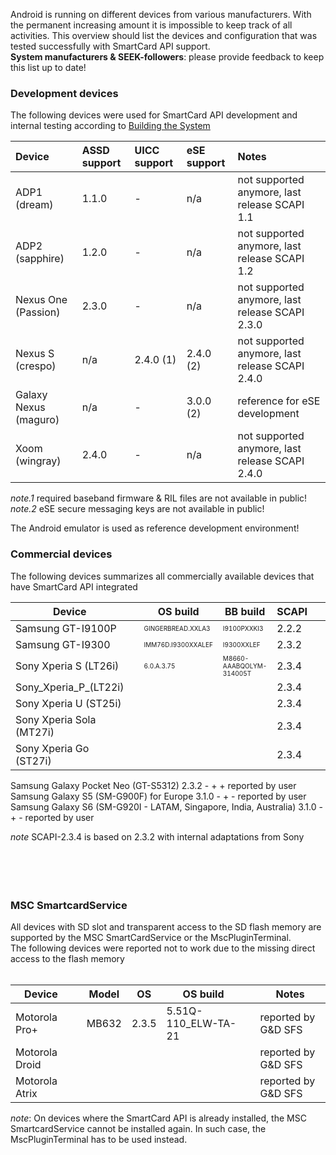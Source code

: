 Android is running on different devices from various manufacturers. With the permanent increasing amount it is impossible to keep track of all activities. This overview should list the devices and configuration that was tested successfully with SmartCard API support.<br />
**System manufacturers & SEEK-followers**: please provide feedback to keep this list up to date!<br />

### Development devices ###
The following devices were used for SmartCard API development and internal testing according to [Building the System](BuildingTheSystem)


| **Device** | ASSD support| UICC support| eSE support| Notes |
|:--------|:-----|:-----|:--------|:------|
| ADP1 (dream)| 1.1.0 | - | n/a | not supported anymore, last release SCAPI 1.1 |
| ADP2 (sapphire) | 1.2.0 | - | n/a | not supported anymore, last release SCAPI 1.2 |
| Nexus One (Passion) | 2.3.0 | - | n/a | not supported anymore, last release SCAPI 2.3.0 |
| Nexus S (crespo) | n/a | 2.4.0 (1) | 2.4.0 (2) | not supported anymore, last release SCAPI 2.4.0 |
| Galaxy Nexus (maguro) | n/a | - | 3.0.0 (2) | reference for eSE development |
| Xoom (wingray) | 2.4.0 | - | n/a | not supported anymore, last release SCAPI 2.4.0 |

_note.1_ required baseband firmware & RIL files are not available in public!<br />
_note.2_ eSE secure messaging keys are not available in public!<br />

The Android emulator is used as reference development environment!
<br />

### Commercial devices ###
The following devices summarizes all commercially available devices that have SmartCard API integrated

<table>
<thead><th> <b>Device</b> </th><th> </th><th> <b>OS build</b> </th><th> <b>BB build</b> </th><th> <b> SCAPI </b> </th><th> </th><th> <b>UICC</b> </th><th> <b>UICC</b> </th><th> <b>eSE</b> </th> <th>  </th>  <th> <b>Notes</b> </th></thead><tbody>
<tr><td> Samsung GT-I9100P </td><td>  </td><td> <font size='1'>GINGERBREAD.XXLA3 </td><td><font size='1'>I9100PXXKI3 </td><td> 2.2.2 </td><td>  </td><td> - </td><td> + </td><td> - </td><td>  </td><td> <a href='https://github.com/sunyer/Seek-for-Android/wiki/DeviceDetails'>details</a> </td></tr>
<tr><td> Samsung GT-I9300 </td><td>  </td><td> <font size='1'>IMM76D.I9300XXALEF </td><td><font size='1'>I9300XXLEF </td><td> 2.3.2 </td><td>  </td><td> - </td><td> + </td><td> - </td><td>  </td><td> <a href='https://github.com/sunyer/Seek-for-Android/wiki/DeviceDetails'>details</a> </td></tr>
<tr><td> Sony Xperia S (LT26i) </td><td>  </td><td> <font size='1'>6.0.A.3.75 </td><td> <font size='1'>M8660-AAABQOLYM-314005T </td><td> 2.3.4 </td><td>  </td><td> - </td><td> + </td><td> - </td><td>  </td><td> <a href='https://github.com/sunyer/Seek-for-Android/wiki/DeviceDetails'>details</a> </td></tr>
<tr><td> Sony_Xperia_P_(LT22i) </td><td>  </td><td>  </td><td>  </td><td> 2.3.4 </td><td>  </td><td> - </td><td> + </td><td> - </td><td>  </td><td> reported_by_Sony </td></tr>
<tr><td> Sony Xperia U (ST25i) </td><td>  </td><td>  </td><td>  </td><td> 2.3.4 </td><td>  </td><td> - </td><td> + </td><td> - </td><td>  </td><td> reported by Sony </td></tr>
<tr><td> Sony Xperia Sola (MT27i) </td><td>  </td><td>  </td><td>  </td><td> 2.3.4 </td><td>  </td><td> - </td><td> + </td><td> - </td><td>  </td><td> reported by Sony </td></tr>
<tr><td> Sony Xperia Go (ST27i) </td><td>  </td><td>  </td><td>  </td><td> 2.3.4 </td><td>  </td><td> - </td><td> + </td><td> - </td><td>  </td><td> reported by Sony </td></tr></tbody></table>
<tr><td> Samsung Galaxy Pocket Neo (GT-S5312) </td><td>  </td><td>  </td><td>  </td><td> 2.3.2 </td><td>  </td><td> - </td><td> + </td><td> + </td><td>  </td><td> reported by user </td></tr></tbody></table>
<tr><td> Samsung Galaxy S5 (SM-G900F) for Europe </td><td>  </td><td>  </td><td>  </td><td> 3.1.0 </td><td>  </td><td> - </td><td> + </td><td> - </td><td>  </td><td> reported by user </td></tr></tbody></table>
<tr><td> Samsung Galaxy S6  (SM-G920I - LATAM, Singapore, India, Australia) </td><td>  </td><td>  </td><td>  </td><td> 3.1.0 </td><td>  </td><td> - </td><td> + </td><td> - </td><td>  </td><td> reported by user </td></tr></tbody></table>

<i>note</i> SCAPI-2.3.4 is based on 2.3.2 with internal adaptations from Sony<br>
<br>
<br>
<br><br>
<h3>MSC SmartcardService</h3>
All devices with SD slot and transparent access to the SD flash memory are supported by the MSC SmartCardService or the MscPluginTerminal.<br />
The following devices were reported not to work due to the missing direct access to the flash memory<br>
<br>
<table><thead><th> <b>Device</b> </th><th> </th><th> <b>Model</b> </th><th> <b>OS</b> </th><th> <b>OS build</b> </th><th> </th><th> <b>Notes</b> </th></thead><tbody>
<tr><td> Motorola Pro+ </td><td>  </td><td> MB632 </td><td> 2.3.5 </td><td> 5.51Q-110_ELW-TA-21 </td><td>  </td><td> reported by G&D SFS </td></tr>
<tr><td> Motorola Droid </td><td>  </td><td>  </td><td>  </td><td>  </td><td>  </td><td> reported by G&D SFS</td></tr>
<tr><td> Motorola Atrix </td><td>  </td><td>  </td><td>  </td><td>  </td><td>  </td><td> reported by G&D SFS </td></tr></tbody></table>

<i>note</i>: On devices where the SmartCard API is already installed, the MSC SmartcardService cannot be installed again. In such case, the MscPluginTerminal has to be used instead.